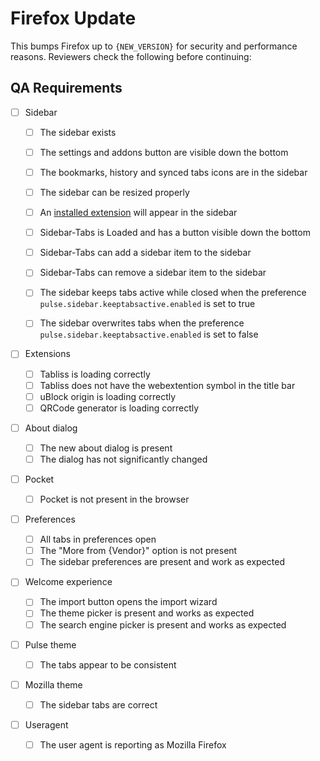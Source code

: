 # Firefox Update

This bumps Firefox up to `{NEW_VERSION}` for security and performance reasons. Reviewers check the following before continuing:

## QA Requirements

- [ ] Sidebar

  - [ ] The sidebar exists
  - [ ] The settings and addons button are visible down the bottom
  - [ ] The bookmarks, history and synced tabs icons are in the sidebar
  - [ ] The sidebar can be resized properly
  - [ ] An [installed extension](https://addons.mozilla.org/en-US/firefox/addon/sidebar-note/?utm_source=addons.mozilla.org&utm_medium=referral&utm_content=search) will appear in the sidebar
  - [ ] Sidebar-Tabs is Loaded and has a button visible down the bottom
  - [ ] Sidebar-Tabs can add a sidebar item to the sidebar
  - [ ] Sidebar-Tabs can remove a sidebar item to the sidebar
  - [ ] The sidebar keeps tabs active while closed when the preference `pulse.sidebar.keeptabsactive.enabled` is set to true
  - [ ] The sidebar overwrites tabs when the preference `pulse.sidebar.keeptabsactive.enabled` is set to false


- [ ] Extensions

  - [ ] Tabliss is loading correctly
  - [ ] Tabliss does not have the webextention symbol in the title bar
  - [ ] uBlock origin is loading correctly
  - [ ] QRCode generator is loading correctly

- [ ] About dialog

  - [ ] The new about dialog is present
  - [ ] The dialog has not significantly changed

- [ ] Pocket

  - [ ] Pocket is not present in the browser

- [ ] Preferences

  - [ ] All tabs in preferences open
  - [ ] The "More from {Vendor}" option is not present
  - [ ] The sidebar preferences are present and work as expected

- [ ] Welcome experience

  - [ ] The import button opens the import wizard
  - [ ] The theme picker is present and works as expected
  - [ ] The search engine picker is present and works as expected

- [ ] Pulse theme

  - [ ] The tabs appear to be consistent

- [ ] Mozilla theme

  - [ ] The sidebar tabs are correct

- [ ] Useragent
  - [ ] The user agent is reporting as Mozilla Firefox
